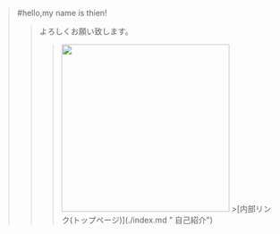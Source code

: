 >#hello,my name is thien!
>>よろしくお願い致します。
>>><img width="300px" alt="" src="https://upload.wikimedia.org/wikipedia/commons/2/22/Flag_of_Ube%2C_Yamaguchi.svg">
>>>>[内部リンク(トップページ)](./index.md " 自己紹介")
